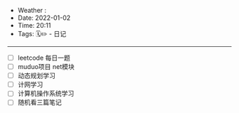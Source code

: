 - Weather : 
- Date: 2022-01-02
- Time:  20:11
- Tags:  🗓✏ - 日记

---


- [ ] leetcode 每日一题
- [ ] muduo项目 net模块
- [ ] 动态规划学习
- [ ] 计网学习
- [ ] 计算机操作系统学习
- [ ] 随机看三篇笔记
